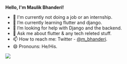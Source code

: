 
**Hello, I'm Maulik Bhanderi!**
- 🔭 I'm currently not doing a job or an internship.
- 🌱 I’m currently learning flutter and django.
- 🤔 I’m looking for help with Django and the backend.
- 💬 Ask me about flutter & any tech releted stuff.
- 📫 How to reach me: Twitter - [@m_bhanderi](https://twitter.com/m__bhanderi).
- 😄 Pronouns: He/His.


<img src = "https://github-readme-stats.vercel.app/api?username=immaulik&&show_icons=true&title_color=ffffff&icon_color=bb2acf&text_color=daf7dc&bg_color=151515">
